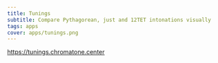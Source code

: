 ```yaml
---
title: Tunings
subtitle: Compare Pythagorean, just and 12TET intonations visually
tags: apps
cover: apps/tunings.png
---
```


https://tunings.chromatone.center